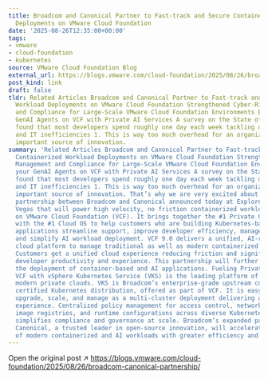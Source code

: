 ```yaml
---
title: Broadcom and Canonical Partner to Fast-track and Secure Containerized Workload
  Deployments on VMware Cloud Foundation
date: '2025-08-26T12:35:00+00:00'
tags:
- vmware
- cloud-foundation
- kubernetes
source: VMware Cloud Foundation Blog
external_url: https://blogs.vmware.com/cloud-foundation/2025/08/26/broadcom-canonical-partnership/
post_kind: link
draft: false
tldr: Related Articles Broadcom and Canonical Partner to Fast-track and Secure Containerized
  Workload Deployments on VMware Cloud Foundation Strengthened Cyber-Risk Management
  and Compliance for Large-Scale VMware Cloud Foundation Environments Building your
  GenAI Agents on VCF with Private AI Services A survey on the State of Developers
  found that most developers spend roughly one day each week tackling development
  and IT inefficiencies 1. This is way too much overhead for an organization’s most
  important source of innovation.
summary: 'Related Articles Broadcom and Canonical Partner to Fast-track and Secure
  Containerized Workload Deployments on VMware Cloud Foundation Strengthened Cyber-Risk
  Management and Compliance for Large-Scale VMware Cloud Foundation Environments Building
  your GenAI Agents on VCF with Private AI Services A survey on the State of Developers
  found that most developers spend roughly one day each week tackling development
  and IT inefficiencies 1. This is way too much overhead for an organization’s most
  important source of innovation. That’s why we are very excited about the newly expanded
  partnership between Broadcom and Canonical announced today at Explore 2025 in Las
  Vegas that will power high velocity, no friction containerized workload deployments
  on VMware Cloud Foundation (VCF). It brings together the #1 Private Cloud platform
  with the #1 Cloud OS to help customers who are building Kubernetes-based modern
  applications streamline support, improve developer efficiency, manage security risks,
  and simplify AI workload deployment. VCF 9.0 delivers a unified, AI-ready private
  cloud platform to manage traditional as well as modern containerized applications.
  Customers get a unified cloud experience reducing friction and significantly increasing
  developer productivity and experience. This partnership will further streamline
  the deployment of container-based and AI applications. Fueling Private Cloud Momentum
  VCF with vSphere Kubernetes Service (VKS) is the leading platform of choice for
  modern private clouds. VKS is Broadcom’s enterprise-grade upstream conformant CNCF
  certified Kubernetes distribution, offered as part of VCF. It is easy to install,
  upgrade, scale, and manage as a multi-cluster deployment delivering a seamless self-service
  experience. Centralized policy management for access control, networking, security,
  image registries, and runtime configurations across diverse Kubernetes environments
  simplifies compliance and governance at scale. Broadcom’s expanded partnership with
  Canonical, a trusted leader in open-source innovation, will accelerate the deployment
  of modern containerized and AI workloads with greater efficiency and security.'
---
```

Open the original post ↗ https://blogs.vmware.com/cloud-foundation/2025/08/26/broadcom-canonical-partnership/
